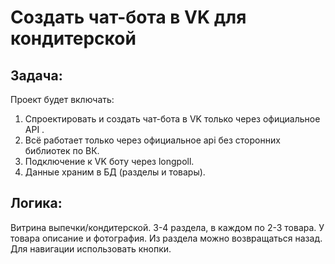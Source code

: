 # Создать чат-бота в VK для кондитерской

## Задача:
Проект будет включать:
1. Спроектировать и создать чат-бота в VK только через официальное API .
2. Всё работает только через официальное api без сторонних библиотек по ВК.
3. Подключение к VK боту через longpoll.
4. Данные храним в БД (разделы и товары).

## Логика: 
Витрина выпечки/кондитерской. 3-4 раздела, в каждом по 2-3 товара. У товара описание и фотография. 
Из раздела можно возвращаться назад. Для навигации использовать кнопки. 